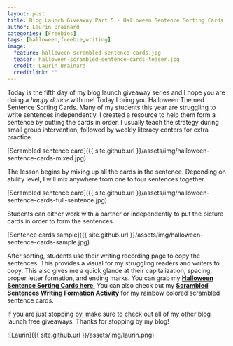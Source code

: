 ```yaml
---
layout: post
title: Blog Launch Giveaway Part 5 - Halloween Sentence Sorting Cards
author: Laurin Brainard
categories: [Freebies]
tags: [halloween,freebie,writing]
image:
  feature: halloween-scrambled-sentence-cards.jpg
  teaser: halloween-scrambled-sentence-cards-teaser.jpg
  credit: Laurin Brainard
  creditlink: ""
---
```

Today is the fifth day of my blog launch giveaway series and I hope you are doing a _happy dance_ with me! Today I bring you Halloween Themed Sentence Sorting Cards. Many of my students this year are struggling to write sentences independently. I created a resource to help them form a sentence by putting the cards in order. I usually teach the strategy during small group intervention, followed by weekly literacy centers for extra practice. 

[Scrambled sentence card]({{ site.github.url }}/assets/img/halloween-sentence-cards-mixed.jpg)

The lesson begins by mixing up all the cards in the sentence. Depending on ability level, I will mix anywhere from one to four sentences together.

[Scrambled sentence card]({{ site.github.url }}/assets/img/halloween-sentence-cards-full-sentence.jpg)

Students can either work with a partner or independently to put the picture cards in order to form the sentences. 

[Sentence cards sample]({{ site.github.url }}/assets/img/halloween-sentence-cards-sample.jpg)

After sorting, students use their writing recording page to copy the sentences. This provides a visual for my struggling readers and writers to copy. This also gives me a quick glance at their capitalization, spacing, proper letter formation, and ending marks. You can grab my [**Halloween Sentence Sorting Cards here**.](https://www.teacherspayteachers.com/Product/Halloween-Scrambled-Sentences-Writing-Formation-Activity-3443900) You can also check out my [**Scrambled Sentences Writing Formation Activity**](http://bit.ly/2xzzjMr) for my rainbow colored scrambled sentence cards.

If you are just stopping by, make sure to check out all of my other blog launch free giveaways. Thanks for stopping by my blog!

![Laurin]({{ site.github.url }}/assets/img/laurin.png)